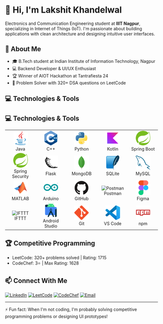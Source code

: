 # 👋 Hi, I'm Lakshit Khandelwal

Electronics and Communication Engineering student at **IIIT Nagpur**, specializing in Internet of Things (IoT). I'm passionate about building applications with clean architecture and designing intuitive user interfaces.

## 🚀 About Me
- 🎓 B.Tech student at Indian Institute of Information Technology, Nagpur
- 💻 Backend Developer & UI/UX Enthusiast
- 🏆 Winner of AIOT Hackathon at Tantrafiesta 24
- 🧩 Problem Solver with 320+ DSA questions on LeetCode
## 💻 Technologies & Tools

## 💻 Technologies & Tools

<div align="center">
<table border="0" cellspacing="0" cellpadding="0">
  <tr>
    <td align="center" width="100" style="border: none;">
      <img src="https://raw.githubusercontent.com/devicons/devicon/master/icons/java/java-original.svg" width="48" height="48" alt="Java" />
      <br>Java
    </td>
    <td align="center" width="100" style="border: none;">
      <img src="https://raw.githubusercontent.com/devicons/devicon/master/icons/cplusplus/cplusplus-original.svg" width="48" height="48" alt="C++" />
      <br>C++
    </td>
    <td align="center" width="100" style="border: none;">
      <img src="https://raw.githubusercontent.com/devicons/devicon/master/icons/python/python-original.svg" width="48" height="48" alt="Python" />
      <br>Python
    </td>
    <td align="center" width="100" style="border: none;">
      <img src="https://raw.githubusercontent.com/devicons/devicon/master/icons/kotlin/kotlin-original.svg" width="48" height="48" alt="Kotlin" />
      <br>Kotlin
    </td>
    <td align="center" width="100" style="border: none;">
      <img src="https://raw.githubusercontent.com/devicons/devicon/master/icons/spring/spring-original.svg" width="48" height="48" alt="Spring Boot" />
      <br>Spring Boot
    </td>
  </tr>
  <tr>
    <td align="center" width="100" style="border: none;">
      <img src="https://raw.githubusercontent.com/devicons/devicon/master/icons/spring/spring-original.svg" width="48" height="48" alt="Spring Security" />
      <br>Spring Security
    </td>
    <td align="center" width="100" style="border: none;">
      <img src="https://raw.githubusercontent.com/devicons/devicon/master/icons/flask/flask-original.svg" width="48" height="48" alt="Flask" />
      <br>Flask
    </td>
    <td align="center" width="100" style="border: none;">
      <img src="https://raw.githubusercontent.com/devicons/devicon/master/icons/mongodb/mongodb-original.svg" width="48" height="48" alt="MongoDB" />
      <br>MongoDB
    </td>
    <td align="center" width="100" style="border: none;">
      <img src="https://raw.githubusercontent.com/devicons/devicon/master/icons/sqlite/sqlite-original.svg" width="48" height="48" alt="SQLite" />
      <br>SQLite
    </td>
    <td align="center" width="100" style="border: none;">
      <img src="https://raw.githubusercontent.com/devicons/devicon/master/icons/mysql/mysql-original.svg" width="48" height="48" alt="MySQL" />
      <br>MySQL
    </td>
  </tr>
  <tr>
    <td align="center" width="100" style="border: none;">
      <img src="https://raw.githubusercontent.com/devicons/devicon/master/icons/matlab/matlab-original.svg" width="48" height="48" alt="MATLAB" />
      <br>MATLAB
    </td>
    <td align="center" width="100" style="border: none;">
      <img src="https://raw.githubusercontent.com/devicons/devicon/master/icons/arduino/arduino-original.svg" width="48" height="48" alt="Arduino" />
      <br>Arduino
    </td>
    <td align="center" width="100" style="border: none;">
      <img src="https://raw.githubusercontent.com/devicons/devicon/master/icons/github/github-original.svg" width="48" height="48" alt="GitHub" />
      <br>GitHub
    </td>
    <td align="center" width="100" style="border: none;">
      <img src="https://www.vectorlogo.zone/logos/getpostman/getpostman-icon.svg" width="48" height="48" alt="Postman" />
      <br>Postman
    </td>
    <td align="center" width="100" style="border: none;">
      <img src="https://raw.githubusercontent.com/devicons/devicon/master/icons/figma/figma-original.svg" width="48" height="48" alt="Figma" />
      <br>Figma
    </td>
  </tr>
  <tr>
    <td align="center" width="100" style="border: none;">
      <img src="https://www.vectorlogo.zone/logos/ifttt/ifttt-ar21.svg" width="48" height="48" alt="IFTTT" />
      <br>IFTTT
    </td>
    <td align="center" width="100" style="border: none;">
      <img src="https://raw.githubusercontent.com/devicons/devicon/master/icons/androidstudio/androidstudio-original.svg" width="48" height="48" alt="Android Studio" />
      <br>Android Studio
    </td>
    <td align="center" width="100" style="border: none;">
      <img src="https://raw.githubusercontent.com/devicons/devicon/master/icons/git/git-original.svg" width="48" height="48" alt="Git" />
      <br>Git
    </td>
    <td align="center" width="100" style="border: none;">
      <img src="https://raw.githubusercontent.com/devicons/devicon/master/icons/vscode/vscode-original.svg" width="48" height="48" alt="VS Code" />
      <br>VS Code
    </td>
    <td align="center" width="100" style="border: none;">
      <img src="https://raw.githubusercontent.com/devicons/devicon/master/icons/npm/npm-original-wordmark.svg" width="48" height="48" alt="npm" />
      <br>npm
    </td>
  </tr>
</table>
</div>


## 🏆 Competitive Programming

- LeetCode: 320+ problems solved | Rating: 1715
- CodeChef: 3⭐ | Max Rating: 1628

## 📫 Connect With Me

[![LinkedIn](https://img.shields.io/badge/-LinkedIn-0077B5?style=flat-square&logo=linkedin&logoColor=white)](https://www.linkedin.com/in/lakshitkh/)
[![LeetCode](https://img.shields.io/badge/-LeetCode-FFA116?style=flat-square&logo=leetcode&logoColor=white)](https://leetcode.com/DegeneratorXx/)
[![CodeChef](https://img.shields.io/badge/-CodeChef-5B4638?style=flat-square&logo=codechef&logoColor=white)](https://www.codechef.com/users/DegeneratorXx)
[![Email](https://img.shields.io/badge/-Email-D14836?style=flat-square&logo=gmail&logoColor=white)](mailto:lakshitkhandelwal2002@gmail.com)

---

⚡ Fun fact: When I'm not coding, I'm probably solving competitive programming problems or designing UI prototypes!
